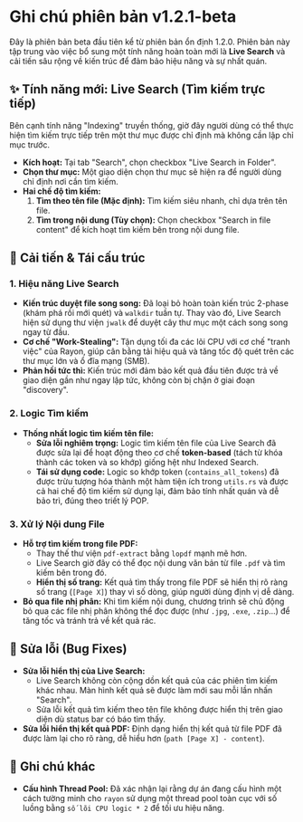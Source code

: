 # Ghi chú phiên bản v1.2.1-beta

Đây là phiên bản beta đầu tiên kể từ phiên bản ổn định 1.2.0. Phiên bản này tập trung vào việc bổ sung một tính năng hoàn toàn mới là **Live Search** và cải tiến sâu rộng về kiến trúc để đảm bảo hiệu năng và sự nhất quán.

## ✨ Tính năng mới: Live Search (Tìm kiếm trực tiếp)

Bên cạnh tính năng "Indexing" truyền thống, giờ đây người dùng có thể thực hiện tìm kiếm trực tiếp trên một thư mục được chỉ định mà không cần lập chỉ mục trước.

- **Kích hoạt:** Tại tab "Search", chọn checkbox "Live Search in Folder".
- **Chọn thư mục:** Một giao diện chọn thư mục sẽ hiện ra để người dùng chỉ định nơi cần tìm kiếm.
- **Hai chế độ tìm kiếm:**
    1.  **Tìm theo tên file (Mặc định):** Tìm kiếm siêu nhanh, chỉ dựa trên tên file.
    2.  **Tìm trong nội dung (Tùy chọn):** Chọn checkbox "Search in file content" để kích hoạt tìm kiếm bên trong nội dung file.

## 🚀 Cải tiến & Tái cấu trúc

### 1. Hiệu năng Live Search
- **Kiến trúc duyệt file song song:** Đã loại bỏ hoàn toàn kiến trúc 2-phase (khám phá rồi mới quét) và `walkdir` tuần tự. Thay vào đó, Live Search hiện sử dụng thư viện `jwalk` để duyệt cây thư mục một cách song song ngay từ đầu.
- **Cơ chế "Work-Stealing":** Tận dụng tối đa các lõi CPU với cơ chế "tranh việc" của Rayon, giúp cân bằng tải hiệu quả và tăng tốc độ quét trên các thư mục lớn và ổ đĩa mạng (SMB).
- **Phản hồi tức thì:** Kiến trúc mới đảm bảo kết quả đầu tiên được trả về giao diện gần như ngay lập tức, không còn bị chặn ở giai đoạn "discovery".

### 2. Logic Tìm kiếm
- **Thống nhất logic tìm kiếm tên file:**
    - **Sửa lỗi nghiêm trọng:** Logic tìm kiếm tên file của Live Search đã được sửa lại để hoạt động theo cơ chế **token-based** (tách từ khóa thành các token và so khớp) giống hệt như Indexed Search.
    - **Tái sử dụng code:** Logic so khớp token (`contains_all_tokens`) đã được trừu tượng hóa thành một hàm tiện ích trong `utils.rs` và được cả hai chế độ tìm kiếm sử dụng lại, đảm bảo tính nhất quán và dễ bảo trì, đúng theo triết lý POP.

### 3. Xử lý Nội dung File
- **Hỗ trợ tìm kiếm trong file PDF:**
    - Thay thế thư viện `pdf-extract` bằng `lopdf` mạnh mẽ hơn.
    - Live Search giờ đây có thể đọc nội dung văn bản từ file `.pdf` và tìm kiếm bên trong đó.
    - **Hiển thị số trang:** Kết quả tìm thấy trong file PDF sẽ hiển thị rõ ràng số trang (`[Page X]`) thay vì số dòng, giúp người dùng định vị dễ dàng.
- **Bỏ qua file nhị phân:** Khi tìm kiếm nội dung, chương trình sẽ chủ động bỏ qua các file nhị phân không thể đọc được (như `.jpg`, `.exe`, `.zip`...) để tăng tốc và tránh trả về kết quả rác.

## 🐞 Sửa lỗi (Bug Fixes)

- **Sửa lỗi hiển thị của Live Search:**
    - Live Search không còn cộng dồn kết quả của các phiên tìm kiếm khác nhau. Màn hình kết quả sẽ được làm mới sau mỗi lần nhấn "Search".
    - Sửa lỗi kết quả tìm kiếm theo tên file không được hiển thị trên giao diện dù status bar có báo tìm thấy.
- **Sửa lỗi hiển thị kết quả PDF:** Định dạng hiển thị kết quả từ file PDF đã được làm lại cho rõ ràng, dễ hiểu hơn (`path [Page X] - content`).

## 📝 Ghi chú khác

- **Cấu hình Thread Pool:** Đã xác nhận lại rằng dự án đang cấu hình một cách tường minh cho `rayon` sử dụng một thread pool toàn cục với số luồng bằng `số lõi CPU logic * 2` để tối ưu hiệu năng.
